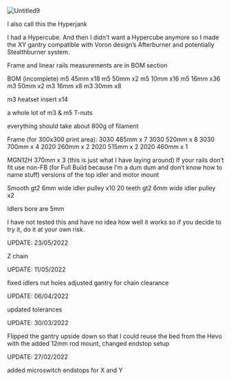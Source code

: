 
![Untitled9](https://user-images.githubusercontent.com/100235446/170140571-50386e61-03b3-4cf9-bf8c-f793c27ed89d.png)

I also call this the Hyperjank

I had a Hypercube. And then I didn't want a Hypercube anymore so I made the XY gantry compatible with Voron design’s Afterburner and potentially Stealthburner system.

Frame and linear rails measurements are in BOM section

BOM (incomplete)
m5 45mm x18
m5 50mm x2
m5 10mm x16
m5 16mm x36
m3 50mm x2
m3 16mm x8
m3 30mm x8

m3 heatset insert x14

a whole lot of m3 & m5 T-nuts

everything should take about 800g of filament

Frame (for 300x300 print area):
3030 485mm x 7
3030 520mm x 8
3030 700mm x 4
2020 260mm x 2
2020 515mm x 2
2020 460mm x 1

MGN12H 370mm x 3 (this is just what I have laying around)
If your rails don’t fit use non-FB (for Full Build because I’m a dum dum and don’t know how to name stuff) versions of the top idler and motor mount

Smooth gt2 6mm wide idler pulley x10
20 teeth gt2 6mm wide idler pulley x2

Idlers bore are 5mm

I have not tested this and have no idea how well it works so if you decide to try it, do it at your own risk.

UPDATE: 23/05/2022

Z chain

UPDATE: 11/05/2022

fixed idlers nut holes
adjusted gantry for chain clearance

UPDATE: 06/04/2022

updated tolerances

UPDATE: 30/03/2022

Flipped the gantry upside down so that I could reuse the bed from the Hevo with the added 12mm rod mount, changed endstop setup

UPDATE: 27/02/2022

added microswitch endstops for X and Y
